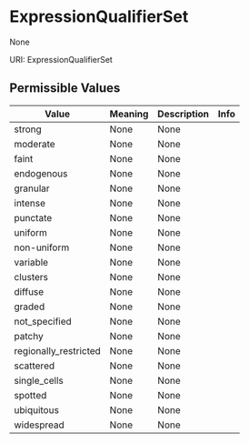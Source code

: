 # ExpressionQualifierSet

None

URI: ExpressionQualifierSet

## Permissible Values

| Value | Meaning | Description | Info |
| --- | --- | --- | --- |
| strong | None | None | |
| moderate | None | None | |
| faint | None | None | |
| endogenous | None | None | |
| granular | None | None | |
| intense | None | None | |
| punctate | None | None | |
| uniform | None | None | |
| non-uniform | None | None | |
| variable | None | None | |
| clusters | None | None | |
| diffuse | None | None | |
| graded | None | None | |
| not_specified | None | None | |
| patchy | None | None | |
| regionally_restricted | None | None | |
| scattered | None | None | |
| single_cells | None | None | |
| spotted | None | None | |
| ubiquitous | None | None | |
| widespread | None | None | |



